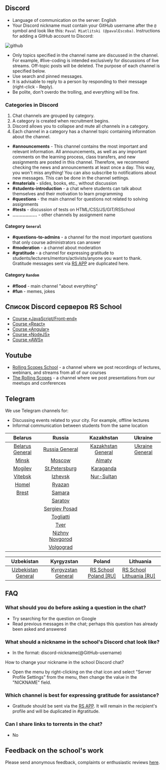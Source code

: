 ## Discord

- Language of communication on the server: English
- Your Discord nickname must contain your GitHub username after the `@` symbol and look like this: `Paval Miatlitski (@pavalEscoba)`. Instructions for adding a GitHub account to Discord:

![github](images/github_acc.png)

- Only topics specified in the channel name are discussed in the channel. For example, #live-coding is intended exclusively for discussions of live streams. Off-topic posts will be deleted. The purpose of each channel is specified below.
- Use search and pinned messages.
- It is advisable to reply to a person by responding to their message (right-click - Reply).
- Be polite, don't overdo the trolling, and everything will be fine.

### Categories in Discord

1. Chat channels are grouped by category.
2. A category is created when recruitment begins.
3. Discord allows you to collapse and mute all channels in a category.
4. Each channel in a category has a channel topic containing information about the channel.

- **#announcements** - This channel contains the most important and relevant information. All announcements, as well as any important comments on the learning process, class transfers, and new assignments are posted in this channel. Therefore, we recommend checking the news and announcements at least once a day. This way, you won't miss anything! You can also subscribe to notifications about new messages. This can be done in the channel settings.
- **#materials** - slides, books, etc., without discussion
- **#students-introduction** - a chat where students can talk about themselves and their motivation to learn programming
- **#questions** - the main channel for questions not related to solving assignments
- **#tests** - discussion of tests on HTML/CSS/JS/GIT/RSSchool
- **.................** - other channels by assignment name

#### Category `General`

- **#questions-to-admins** - a channel for the most important questions that only course administrators can answer
- **#moderation** - a channel about moderation
- **#gratitude** - a channel for expressing gratitude to students/lecturers/mentors/activists/anyone you want to thank. Gratitude messages sent via [RS APP](https://app.rs.school/gratitude) are duplicated here.

#### Category `Random`

- **#flood** - main channel "about everything"
- **#fun** - memes, jokes

## Список Discord серверов RS School

- [Course «JavaScript/Front-end»](https://discord.com/invite/QvEYg7EaQ4)
- [Course «React»](https://discord.com/invite/zyRcphs3px)
- [Course «Angular»](https://discord.com/invite/xwReXYqvs7)
- [Course «NodeJS»](https://discord.com/invite/8BFb8va)
- [Course «AWS»](https://discord.com/invite/WEZxwRa4J6)

## Youtube

- [Rolling Scopes School](https://www.youtube.com/channel/UC578nebW2Mn-mNgjEArGZug) - a channel where we post recordings of lectures, webinars, and streams from all of our courses
- [The Rolling Scopes](https://www.youtube.com/therollingscopes) - a channel where we post presentations from our meetups and conferences

## Telegram

We use Telegram channels for:

- Discussing events related to your city. For example, offline lectures
- Informal communication between students from the same location

|                 Belarus                  |                       Russia                       |                      Kazakhstan                       |                     Ukraine                     |
| :--------------------------------------: | :------------------------------------------------: | :---------------------------------------------------: | :---------------------------------------------: |
| [Belarus General](https://t.me/RSSBands) |   [Russia General](https://t.me/RSSchoolRussia)    | [Kazakhstan General](https://t.me/RSSchoolKazakhstan) | [Ukraine General](https://t.me/RSSchoolUkraine) |
|   [Minsk](https://t.me/RSSchoolMinsk)    |       [Moscow](https://t.me/RSSchoolMoscow)        |         [Almaty](https://t.me/RSSchoolAlmaty)         |                                                 |
| [Mogilev](https://t.me/RSSchoolMogilev)  |    [St.Petersburg](https://t.me/RSSchoolSaintp)    |      [Karaganda](https://t.me/RSSchoolKaraganda)      |                                                 |
| [Vitebsk](https://t.me/RSSchoolVitebsk)  |      [Izhevsk](https://t.me/RSSchoolIzhevsk)       |     [Nur-Sultan](https://t.me/RSSchoolNurSultan)      |                                                 |
|   [Homel](https://t.me/rsschool_homel)   |       [Ryazan](https://t.me/RSSchoolRyazan)        |                                                       |                                                 |
|   [Brest](https://t.me/RSSchool_Brest)   |       [Samara](https://t.me/RSSchoolSamara)        |                                                       |                                                 |
|                                          |      [Saratov](https://t.me/RSSchoolSaratov)       |                                                       |                                                 |
|                                          | [Sergiev Posad](https://t.me/RSSchoolSergievPosad) |                                                       |                                                 |
|                                          |    [Togliatti](https://t.me/RSSchoolTogliatti)     |                                                       |                                                 |
|                                          |         [Tver](https://t.me/RSSchoolTver)          |                                                       |                                                 |
|                                          |     [Nizhny Novgorod](https://t.me/RSSchoolNN)     |                                                       |                                                 |
|                                          |    [Volgograd](https://t.me/RSSchoolVolgograd)     |                                                       |                                                 |

|                      Uzbekistan                       |                       Kyrgyzstan                       |                        Poland                        | Lithuania                                                  |
| :---------------------------------------------------: | :----------------------------------------------------: | :--------------------------------------------------: | ---------------------------------------------------------- |
| [Uzbekistan General](https://t.me/RSSchoolUzbekistan) | [Kyrgyzstan General](https://t.me/RSSchool_Kyrgyzstan) | [RS School Poland [RU]](https://t.me/RSSchoolPoland) | [RS School Lithuania [RU]](https://t.me/RSSchoolLithuania) |

## FAQ

### What should you do before asking a question in the chat?

- Try searching for the question on Google
- Read previous messages in the chat; perhaps this question has already been asked and answered

### What should a nickname in the school's Discord chat look like?

- In the format: discord-nickname(@GitHub-username)

How to change your nickname in the school Discord chat?

- Open the menu by right-clicking on the chat icon and select "Server Profile Settings" from the menu, then change the value in the "NICKNAME" field.

### Which channel is best for expressing gratitude for assistance?

- Gratitude should be sent via the [RS APP](https://app.rs.school/gratitude). It will remain in the recipient's profile and will be duplicated in #gratitude.

### Can I share links to torrents in the chat?

- No

## Feedback on the school's work

Please send anonymous feedback, complaints or enthusiastic reviews [here](https://docs.google.com/forms/d/1F4NeS0oBq-CY805aqiPVp6CIrl4_nIYJ7Z_vUcMOFrQ/viewform).
